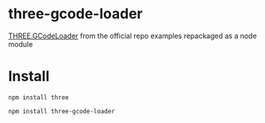 # three-gcode-loader

[THREE.GCodeLoader](https://threejs.org/examples/js/loaders/GCodeLoader.js) from the official repo examples repackaged as a node module


# Install

`npm install three`

`npm install three-gcode-loader`
